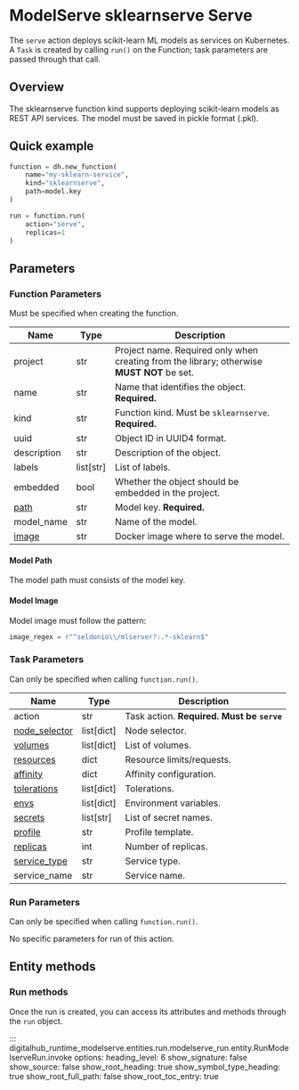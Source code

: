 # ModelServe sklearnserve Serve

The `serve` action deploys scikit-learn ML models as services on Kubernetes. A `Task` is created by calling `run()` on the Function; task parameters are passed through that call.

## Overview

The sklearnserve function kind supports deploying scikit-learn models as REST API services. The model must be saved in pickle format (.pkl).

## Quick example

```python
function = dh.new_function(
    name="my-sklearn-service",
    kind="sklearnserve",
    path=model.key
)

run = function.run(
    action="serve",
    replicas=1
)
```

## Parameters

### Function Parameters

Must be specified when creating the function.

| Name | Type | Description |
| --- | --- | --- |
| project | str | Project name. Required only when creating from the library; otherwise **MUST NOT** be set. |
| name | str | Name that identifies the object. **Required.** |
| kind | str | Function kind. Must be `sklearnserve`. **Required.** |
| uuid | str | Object ID in UUID4 format. |
| description | str | Description of the object. |
| labels | list[str] | List of labels. |
| embedded | bool | Whether the object should be embedded in the project. |
| [path](#model-path) | str | Model key. **Required.** |
| model_name | str | Name of the model. |
| [image](#model-image) | str | Docker image where to serve the model. |

#### Model Path

The model path must consists of the model key.

#### Model Image

Model image must follow the pattern:

```python
image_regex = r"^seldonio\\/mlserver?:.*-sklearn$"
```

### Task Parameters

Can only be specified when calling `function.run()`.

| Name | Type | Description |
| --- | --- | --- |
| action | str | Task action. **Required. Must be `serve`** |
| [node_selector](../../../configuration/kubernetes/overview.md#node-selector) | list[dict] | Node selector. |
| [volumes](../../../configuration/kubernetes/overview.md#volumes) | list[dict] | List of volumes. |
| [resources](../../../configuration/kubernetes/overview.md#resources) | dict | Resource limits/requests. |
| [affinity](../../../configuration/kubernetes/overview.md#affinity) | dict | Affinity configuration. |
| [tolerations](../../../configuration/kubernetes/overview.md#tolerations) | list[dict] | Tolerations. |
| [envs](../../../configuration/kubernetes/overview.md#secrets-envs) | list[dict] | Environment variables. |
| [secrets](../../../configuration/kubernetes/overview.md#secrets-envs) | list[str] | List of secret names. |
| [profile](../../../configuration/kubernetes/overview.md#profile) | str | Profile template. |
| [replicas](../../../configuration/kubernetes/overview.md#replicas) | int | Number of replicas. |
| [service_type](../../../configuration/kubernetes/overview.md#service-port-type) | str | Service type. |
| service_name | str | Service name. |

### Run Parameters

Can only be specified when calling `function.run()`.

No specific parameters for run of this action.

## Entity methods

### Run methods

Once the run is created, you can access its attributes and methods through the `run` object.

::: digitalhub_runtime_modelserve.entities.run.modelserve_run.entity.RunModelserveRun.invoke
    options:
        heading_level: 6
        show_signature: false
        show_source: false
        show_root_heading: true
        show_symbol_type_heading: true
        show_root_full_path: false
        show_root_toc_entry: true
